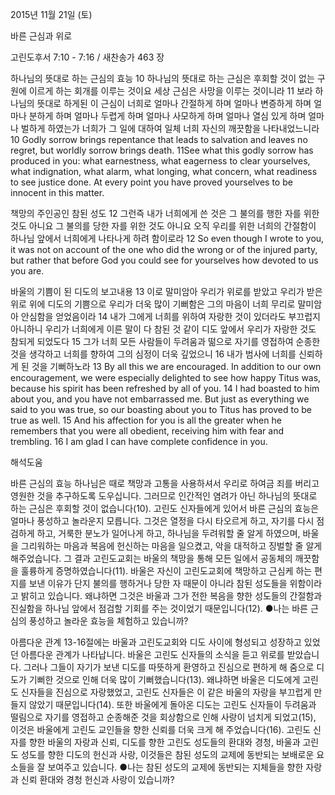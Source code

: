 2015년 11월 21일 (토)

바른 근심과 위로



고린도후서 7:10 - 7:16 / 새찬송가 463 장


하나님의 뜻대로 하는 근심의 효능
10 하나님의 뜻대로 하는 근심은 후회할 것이 없는 구원에 이르게 하는 회개를 이루는 것이요 세상 근심은 사망을 이루는 것이니라 11 보라 하나님의 뜻대로 하게된 이 근심이 너희로 얼마나 간절하게 하며 얼마나 변증하게 하며 얼마나 분하게 하며 얼마나 두렵게 하며 얼마나 사모하게 하며 얼마나 열심 있게 하며 얼마나 벌하게 하였는가 너희가 그 일에 대하여 일체 너희 자신의 깨끗함을 나타내었느니라 
10 Godly sorrow brings repentance that leads to salvation and leaves no regret, but worldly sorrow brings death. 11See what this godly sorrow has produced in you: what earnestness, what eagerness to clear yourselves, what indignation, what alarm, what longing, what concern, what readiness to see justice done. At every point you have proved yourselves to be innocent in this matter. 

책망의 주인공인 참된 성도
12 그런즉 내가 너희에게 쓴 것은 그 불의를 행한 자를 위한 것도 아니요 그 불의를 당한 자를 위한 것도 아니요 오직 우리를 위한 너희의 간절함이 하나님 앞에서 너희에게 나타나게 하려 함이로라 
12 So even though I wrote to you, it was not on account of the one who did the wrong or of the injured party, but rather that before God you could see for yourselves how devoted to us you are. 

바울의 기쁨이 된 디도의 보고내용
13 이로 말미암아 우리가 위로를 받았고 우리가 받은 위로 위에 디도의 기쁨으로 우리가 더욱 많이 기뻐함은 그의 마음이 너희 무리로 말미암아 안심함을 얻었음이라 14 내가 그에게 너희를 위하여 자랑한 것이 있더라도 부끄럽지 아니하니 우리가 너희에게 이른 말이 다 참된 것 같이 디도 앞에서 우리가 자랑한 것도 참되게 되었도다 15 그가 너희 모든 사람들이 두려움과 떪으로 자기를 영접하여 순종한 것을 생각하고 너희를 향하여 그의 심정이 더욱 깊었으니 16 내가 범사에 너희를 신뢰하게 된 것을 기뻐하노라
13 By all this we are encouraged. In addition to our own encouragement, we were especially delighted to see how happy Titus was, because his spirit has been refreshed by all of you. 14 I had boasted to him about you, and you have not embarrassed me. But just as everything we said to you was true, so our boasting about you to Titus has proved to be true as well. 15 And his affection for you is all the greater when he remembers that you were all obedient, receiving him with fear and trembling.  16 I am glad I can have complete confidence in you.

해석도움





바른 근심의 효능 
하나님은 때로 책망과 고통을 사용하셔서 우리로 하여금 죄를 버리고 영원한 것을 추구하도록 도우십니다. 그러므로 인간적인 염려가 아닌 하나님의 뜻대로 하는 근심은 후회할 것이 없습니다(10). 고린도 신자들에게 있어서 바른 근심의 효능은 얼마나 풍성하고 놀라운지 모릅니다. 그것은 열정을 다시 타오르게 하고, 자기를 다시 점검하게 하고, 거룩한 분노가 일어나게 하고, 하나님을 두려워할 줄 알게 하였으며, 바울을 그리워하는 마음과 복음에 헌신하는 마음을 일으켰고, 악을 대적하고 징벌할 줄 알게 해주었습니다. 그 결과 고린도교회는 바울의 책망을 통해 모든 일에서 공동체의 깨끗함을 훌륭하게 증명하였습니다(11). 바울은 자신이 고린도교회에 책망하고 근심케 하는 편지를 보낸 이유가 단지 불의를 행하거나 당한 자 때문이 아니라 참된 성도들을 위함이라고 밝히고 있습니다. 왜냐하면 그것은 바울과 그가 전한 복음을 향한 성도들의 간절함과 진실함을 하나님 앞에서 점검할 기회를 주는 것이었기 때문입니다(12).
●나는 바른 근심의 풍성하고 놀라운 효능을 체험하고 있습니까?

아름다운 관계 
13-16절에는 바울과 고린도교회와 디도 사이에 형성되고 성장하고 있었던 아름다운 관계가 나타납니다. 바울은 고린도 신자들의 소식을 듣고 위로를 받았습니다. 그러나 그들이 자기가 보낸 디도를 따뜻하게 환영하고 진심으로 편하게 해 줌으로 디도가 기뻐한 것으로 인해 더욱 많이 기뻐했습니다(13). 왜냐하면 바울은 디도에게 고린도 신자들을 진심으로 자랑했었고, 고린도 신자들은 이 같은 바울의 자랑을 부끄럽게 만들지 않았기 때문입니다(14). 또한 바울에게 돌아온 디도는 고린도 신자들이 두려움과 떨림으로 자기를 영접하고 순종해준 것을 회상함으로 인해 사랑이 넘치게 되었고(15), 이것은 바울에게 고린도 교인들을 향한 신뢰를 더욱 크게 해 주었습니다(16). 고린도 신자를 향한 바울의 자랑과 신뢰, 디도를 향한 고린도 성도들의 환대와 경청, 바울과 고린도 성도를 향한 디도의 헌신과 사랑, 이것들은 참된 성도의 교제에 동반되는 보배로운 요소들을 잘 보여주고 있습니다.
●나는 참된 성도의 교제에 동반되는 지체들을 향한 자랑과 신뢰 환대와 경청 헌신과 사랑이 있습니까?